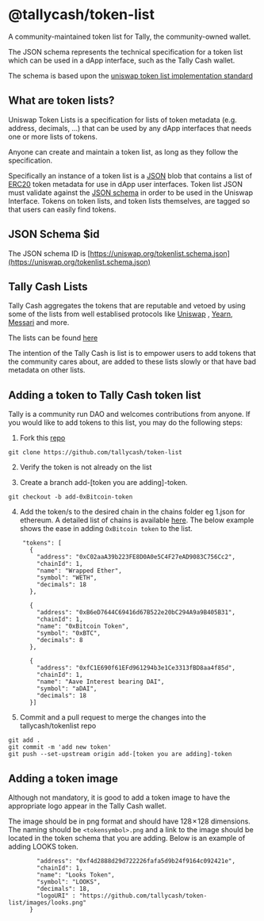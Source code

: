 # @tallycash/token-list

A community-maintained token list for Tally, the community-owned wallet.

The JSON schema represents the technical specification for a token list which can be used in a dApp interface, such as the Tally Cash wallet.

The schema is based upon the [uniswap token list implementation standard](https://github.com/Uniswap/token-lists)

## What are token lists?

Uniswap Token Lists is a specification for lists of token metadata (e.g. address, decimals, ...) that can be used by any dApp interfaces that needs one or more lists of tokens.

Anyone can create and maintain a token list, as long as they follow the specification.

Specifically an instance of a token list is a [JSON](https://www.json.org/json-en.html) blob that contains a list of 
[ERC20](https://github.com/ethereum/eips/issues/20) token metadata for use in dApp user interfaces.
Token list JSON must validate against the [JSON schema](https://json-schema.org/) in order to be used in the Uniswap Interface.
Tokens on token lists, and token lists themselves, are tagged so that users can easily find tokens.


## JSON Schema $id

The JSON schema ID is [https://uniswap.org/tokenlist.schema.json](https://uniswap.org/tokenlist.schema.json)

## Tally Cash Lists

Tally Cash aggregates the tokens that are reputable and vetoed by using some of the lists from well establised protocols like [Uniswap](https://uniswap.org/) , [Yearn](https://yearn.finance/), [Messari](https://messari.io/) and more.

The lists can be found [here](https://github.com/tallycash/extension/blob/main/background/services/preferences/defaults.ts)

The intention of the Tally Cash is list is to empower users to add tokens that the community cares about, are added to these lists slowly or that have bad metadata on other lists.

## Adding a token to Tally Cash token list

Tally is a community run DAO and welcomes contributions from anyone. If you would like to add tokens to this list, you may do the following steps:

1. Fork this [repo](https://github.com/tallycash/token-list)

`git clone https://github.com/tallycash/token-list`

2. Verify the token is not already on the list

3. Create a branch add-[token you are adding]-token. 

` git checkout -b add-0xBitcoin-token `

4. Add the token/s to the desired chain in the chains folder eg 1.json for ethereum. A detailed list of chains is available [here](https://chainlist.org/). The below example shows the ease in adding `OxBitcoin token` to the list.

```
    "tokens": [
      {
        "address": "0xC02aaA39b223FE8D0A0e5C4F27eAD9083C756Cc2",
        "chainId": 1,
        "name": "Wrapped Ether",
        "symbol": "WETH",
        "decimals": 18
      },
```


```
      {
        "address": "0xB6eD7644C69416d67B522e20bC294A9a9B405B31",
        "chainId": 1,
        "name": "0xBitcoin Token",
        "symbol": "0xBTC",
        "decimals": 8
      },
```


```
      {
        "address": "0xfC1E690f61EFd961294b3e1Ce3313fBD8aa4f85d",
        "chainId": 1,
        "name": "Aave Interest bearing DAI",
        "symbol": "aDAI",
        "decimals": 18
      }]
```
5. Commit and a pull request to merge the changes into the tallycash/tokenlist repo

```
git add .
git commit -m 'add new token'
git push --set-upstream origin add-[token you are adding]-token
```
## Adding a token image

Although not mandatory, it is good to add a token image to have the appropriate logo appear in the Tally Cash wallet. 

The image should be in png format and should have 128 × 128 dimensions. The naming should be `<tokensymbol>.png` and a link to the image should be located in
the token schema that you are adding. Below is an example of adding LOOKS token.

```      {
        "address": "0xf4d2888d29d722226fafa5d9b24f9164c092421e",
        "chainId": 1,
        "name": "Looks Token",
        "symbol": "LOOKS",
        "decimals": 18,
        "logoURI" : "https://github.com/tallycash/token-list/images/looks.png"
      }
```